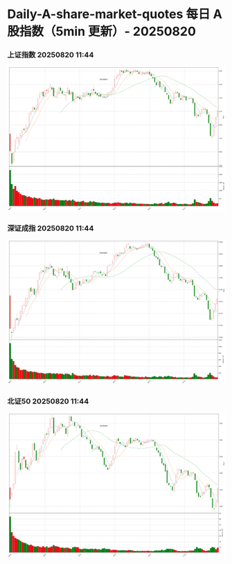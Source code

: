 
# Daily-A-share-market-quotes 每日 A 股指数（5min 更新）- 20250820

### 上证指数 20250820 11:44
![](./fig/2025/8/20250820-sh000001.png)

### 深证成指 20250820 11:44
![](./fig/2025/8/20250820-sz399001.png)

### 北证50 20250820 11:44
![](./fig/2025/8/20250820-bj899050.png)
